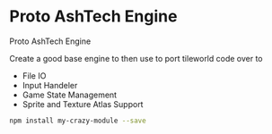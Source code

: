 # Proto AshTech Engine
Proto AshTech Engine 

Create a good base engine to then use to port tileworld code over to

* File IO
* Input Handeler
* Game State Management
* Sprite and Texture Atlas Support
```sh
npm install my-crazy-module --save
```
